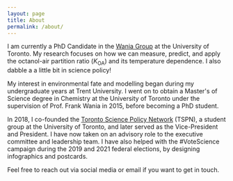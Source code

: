 ```yaml
---
layout: page
title: About
permalink: /about/
---
```


I am currently a PhD Candidate in the [Wania Group](https://www.utsc.utoronto.ca/labs/wania/) at the University of Toronto. My research focuses on how we can measure, predict, and apply the octanol-air partition ratio (*K*<sub>OA</sub>) and its temperature dependence. I also dabble a a little bit in science policy!

My interest in environmental fate and modelling began during my undergraduate years at Trent University. I went on to obtain a  Master's of Science degree in Chemistry at the University of Toronto under the supervision of Prof. Frank Wania in 2015, before becoming a PhD student.

In 2018, I co-founded the [Toronto Science Policy Network](https://tspn.ca) (TSPN), a student group at the University of Toronto, and later served as the Vice-President and President. I have now taken on an advisory role to the executive committee and leadership team. I have also helped with the #VoteScience campaign during the 2019 and 2021 federal elections, by designing infographics and postcards. 

Feel free to reach out via social media or email if you want to get in touch.